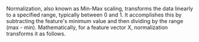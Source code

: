 Normalization, also known as Min-Max scaling, transforms the data linearly to a specified range, typically between 0 and 1. It accomplishes this by subtracting the feature's minimum value and then dividing by the range (max - min). Mathematically, for a feature vector X, normalization transforms it as follows.
